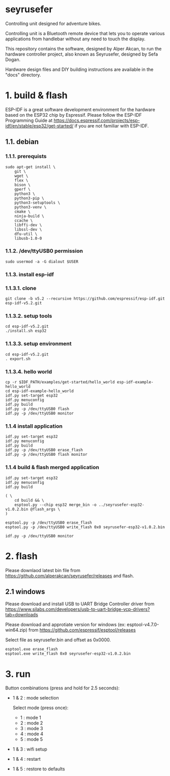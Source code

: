 
# seyrusefer

Controlling unit designed for adventure bikes.

Controlling unit is a Bluetooth remote device that lets you to operate
various applications from handlebar without any need to touch the display.

This repository contains the software, designed by Alper Akcan, to run the
hardware controller project, also known as Seyrusefer, designed by Sefa Dogan.

Hardware design files and DIY building instructions are available in the
"docs" directory.

# 1. build & flash

ESP-IDF is a great software development environment for the hardware based on
the ESP32 chip by Espressif. Please follow the ESP-IDF Programming Guide at
https://docs.espressif.com/projects/esp-idf/en/stable/esp32/get-started/ if you
are not familiar with ESP-IDF.

## 1.1. debian

### 1.1.1. prerequists

    sudo apt-get install \
        git \
        wget \
        flex \
        bison \
        gperf \
        python3 \
        python3-pip \
        python3-setuptools \
        python3-venv \
        cmake \
        ninja-build \
        ccache \
        libffi-dev \
        libssl-dev \
        dfu-util \
        libusb-1.0-0

### 1.1.2. /dev/ttyUSB0 permission

    sudo usermod -a -G dialout $USER

### 1.1.3. install esp-idf

### 1.1.3.1. clone

    git clone -b v5.2 --recursive https://github.com/espressif/esp-idf.git esp-idf-v5.2.git

### 1.1.3.2. setup tools

    cd esp-idf-v5.2.git
    ./install.sh esp32

### 1.1.3.3. setup environment

    cd esp-idf-v5.2.git
    . export.sh

### 1.1.3.4. hello world

    cp -r $IDF_PATH/examples/get-started/hello_world esp-idf-example-hello_world
    cd esp-idf-example-hello_world
    idf.py set-target esp32
    idf.py menuconfig
    idf.py build
    idf.py -p /dev/ttyUSB0 flash
    idf.py -p /dev/ttyUSB0 monitor

### 1.1.4 install application

    idf.py set-target esp32
    idf.py menuconfig
    idf.py build
    idf.py -p /dev/ttyUSB0 erase_flash
    idf.py -p /dev/ttyUSB0 flash monitor

### 1.1.4 build & flash merged application

    idf.py set-target esp32
    idf.py menuconfig
    idf.py build

    ( \
        cd build && \
        esptool.py --chip esp32 merge_bin -o ../seyrusefer-esp32-v1.0.2.bin @flash_args \
    )

    esptool.py -p /dev/ttyUSB0 erase_flash
    esptool.py -p /dev/ttyUSB0 write_flash 0x0 seyrusefer-esp32-v1.0.2.bin

    idf.py -p /dev/ttyUSB0 monitor

# 2. flash

Please downlaod latest bin file from https://github.com/alperakcan/seyrusefer/releases
and flash.

## 2.1 windows

Please download and install USB to UART Bridge Controller driver from
https://www.silabs.com/developers/usb-to-uart-bridge-vcp-drivers?tab=downloads

Please download and approtiate version for windows (ex: esptool-v4.7.0-win64.zip)
from https://github.com/espressif/esptool/releases

Select file as seyrusefer.bin and offset as 0x0000.

    esptool.exe erase_flash
    esptool.exe write_flash 0x0 seyrusefer-esp32-v1.0.2.bin

# 3. run

Button combinations (press and hold for 2.5 seconds):
  - 1 & 2 : mode selection

    Select mode (press once):
      - 1 : mode 1
      - 2 : mode 2
      - 3 : mode 3
      - 4 : mode 4
      - 5 : mode 5
  - 1 & 3 : wifi setup
  - 1 & 4 : restart
  - 1 & 5 : restore to defaults
